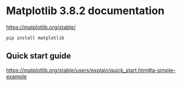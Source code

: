 # Matplotlib 3.8.2 documentation #

<https://matplotlib.org/stable/>

``` shell
pip install matplotlib
```

## Quick start guide ##

<https://matplotlib.org/stable/users/explain/quick_start.html#a-simple-example>
